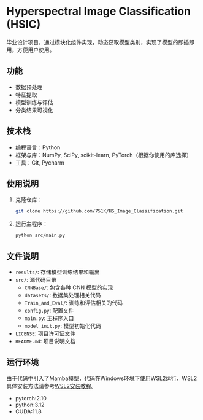 # Hyperspectral Image Classification (HSIC)

毕业设计项目，通过模块化组件实现，动态获取模型类别，实现了模型的即插即用，方便用户使用。

## 功能

- 数据预处理
- 特征提取
- 模型训练与评估
- 分类结果可视化

## 技术栈

- 编程语言：Python
- 框架与库：NumPy, SciPy, scikit-learn, PyTorch（根据你使用的库选择）
- 工具：Git, Pycharm

## 使用说明

1. 克隆仓库：

   ```bash
   git clone https://github.com/751K/HS_Image_Classification.git
    ```

2. 运行主程序：

   ```bash
   python src/main.py
    ```
## 文件说明

- `results/`: 存储模型训练结果和输出
- `src/`: 源代码目录
  - `CNNBase/`: 包含各种 CNN 模型的实现
  - `datasets/`: 数据集处理相关代码
  - `Train_and_Eval/`: 训练和评估相关的代码
  - `config.py`: 配置文件
  - `main.py`: 主程序入口
  - `model_init.py`: 模型初始化代码
- `LICENSE`: 项目许可证文件
- `README.md`: 项目说明文档

## 运行环境
由于代码中引入了Mamba模型，代码在Windows环境下使用WSL2运行，WSL2具体安装方法请参考[WSL2安装教程](https://docs.microsoft.com/zh-cn/windows/wsl/install)。
- pytorch:2.10
- python:3.12
- CUDA:11.8
